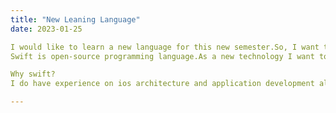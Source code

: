 ```yaml
---
title: "New Leaning Language"
date: 2023-01-25

I would like to learn a new language for this new semester.So, I want to choose "swift" 
Swift is open-source programming language.As a new technology I want to learn more depth about this.

Why swift?
I do have experience on ios architecture and application development also tools and techniques we use.

---
```


